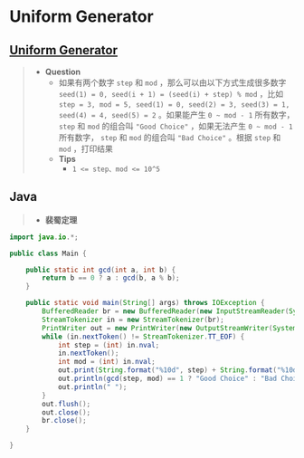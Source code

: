# Uniform Generator

## [Uniform Generator](http://poj.org/problem?id=1597)

> - **Question**
>   - 如果有两个数字 `step` 和 `mod` ，那么可以由以下方式生成很多数字 `seed(1) = 0, seed(i + 1) = (seed(i) + step) % mod` ，比如 `step = 3, mod = 5, seed(1) = 0, seed(2) = 3, seed(3) = 1, seed(4) = 4, seed(5) = 2` 。如果能产生 `0 ~ mod - 1` 所有数字， `step` 和 `mod` 的组合叫 `"Good Choice"` ，如果无法产生 `0 ~ mod - 1` 所有数字， `step` 和 `mod` 的组合叫 `"Bad Choice"` 。根据 `step` 和 `mod` ，打印结果
>   - **Tips**
>     - `1 <= step、mod <= 10^5`

## Java

> - **裴蜀定理**

```java
import java.io.*;

public class Main {

    public static int gcd(int a, int b) {
        return b == 0 ? a : gcd(b, a % b);
    }

    public static void main(String[] args) throws IOException {
        BufferedReader br = new BufferedReader(new InputStreamReader(System.in));
        StreamTokenizer in = new StreamTokenizer(br);
        PrintWriter out = new PrintWriter(new OutputStreamWriter(System.out));
        while (in.nextToken() != StreamTokenizer.TT_EOF) {
            int step = (int) in.nval;
            in.nextToken();
            int mod = (int) in.nval;
            out.print(String.format("%10d", step) + String.format("%10d", mod) + "    ");
            out.println(gcd(step, mod) == 1 ? "Good Choice" : "Bad Choice");
            out.println(" ");
        }
        out.flush();
        out.close();
        br.close();
    }

}
```

